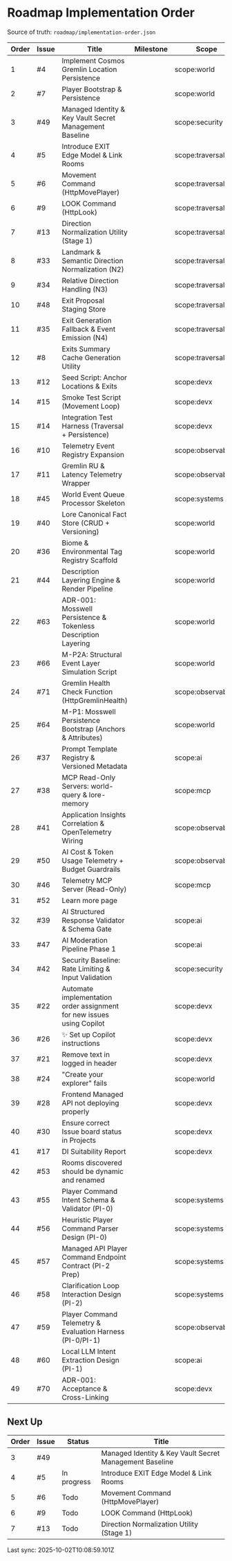 # Roadmap Implementation Order

Source of truth: `roadmap/implementation-order.json`

| Order | Issue | Title | Milestone | Scope | Type | Status |
| ----- | ----- | ----- | --------- | ----- | ---- | ------ |
| 1 | #4 | Implement Cosmos Gremlin Location Persistence |  | scope:world | feature | Done |
| 2 | #7 | Player Bootstrap & Persistence |  | scope:world | feature | Done |
| 3 | #49 | Managed Identity & Key Vault Secret Management Baseline |  | scope:security | type:infra |  |
| 4 | #5 | Introduce EXIT Edge Model & Link Rooms |  | scope:traversal | feature | In progress |
| 5 | #6 | Movement Command (HttpMovePlayer) |  | scope:traversal | feature | Todo |
| 6 | #9 | LOOK Command (HttpLook) |  | scope:traversal | feature | Todo |
| 7 | #13 | Direction Normalization Utility (Stage 1) |  | scope:traversal | feature | Todo |
| 8 | #33 | Landmark & Semantic Direction Normalization (N2) |  | scope:traversal | feature | Todo |
| 9 | #34 | Relative Direction Handling (N3) |  | scope:traversal | feature | Done |
| 10 | #48 | Exit Proposal Staging Store |  | scope:traversal | feature | Todo |
| 11 | #35 | Exit Generation Fallback & Event Emission (N4) |  | scope:traversal | feature | Todo |
| 12 | #8 | Exits Summary Cache Generation Utility |  | scope:traversal | feature | Todo |
| 13 | #12 | Seed Script: Anchor Locations & Exits |  | scope:devx | feature | Todo |
| 14 | #15 | Smoke Test Script (Movement Loop) |  | scope:devx | test | Todo |
| 15 | #14 | Integration Test Harness (Traversal + Persistence) |  | scope:devx | test |  |
| 16 | #10 | Telemetry Event Registry Expansion |  | scope:observability | feature | Todo |
| 17 | #11 | Gremlin RU & Latency Telemetry Wrapper |  | scope:observability | feature | Todo |
| 18 | #45 | World Event Queue Processor Skeleton |  | scope:systems | feature | Todo |
| 19 | #40 | Lore Canonical Fact Store (CRUD + Versioning) |  | scope:world | feature | Todo |
| 20 | #36 | Biome & Environmental Tag Registry Scaffold |  | scope:world | feature | Todo |
| 21 | #44 | Description Layering Engine & Render Pipeline |  | scope:world | feature | Todo |
| 22 | #63 | ADR-001: Mosswell Persistence & Tokenless Description Layering |  | scope:world | type:docs |  |
| 23 | #66 | M-P2A: Structural Event Layer Simulation Script |  | scope:world | type:test |  |
| 24 | #71 | Gremlin Health Check Function (HttpGremlinHealth) |  | scope:observability | type:feature |  |
| 25 | #64 | M-P1: Mosswell Persistence Bootstrap (Anchors & Attributes) |  | scope:world | type:feature |  |
| 26 | #37 | Prompt Template Registry & Versioned Metadata |  | scope:ai | feature | Todo |
| 27 | #38 | MCP Read-Only Servers: world-query & lore-memory |  | scope:mcp | feature | Todo |
| 28 | #41 | Application Insights Correlation & OpenTelemetry Wiring |  | scope:observability | infra | Todo |
| 29 | #50 | AI Cost & Token Usage Telemetry + Budget Guardrails |  | scope:observability | type:feature |  |
| 30 | #46 | Telemetry MCP Server (Read-Only) |  | scope:mcp | feature | Todo |
| 31 | #52 | Learn more page |  |  | enhancement | Todo |
| 32 | #39 | AI Structured Response Validator & Schema Gate |  | scope:ai | feature | Todo |
| 33 | #47 | AI Moderation Pipeline Phase 1 |  | scope:ai | feature | Todo |
| 34 | #42 | Security Baseline: Rate Limiting & Input Validation |  | scope:security | infra | Todo |
| 35 | #22 | Automate implementation order assignment for new issues using Copilot |  | scope:devx | enhancement | Done |
| 36 | #26 | ✨ Set up Copilot instructions |  | scope:devx | enhancement | Done |
| 37 | #21 | Remove text in logged in header |  | scope:devx | enhancement | Done |
| 38 | #24 | "Create your explorer" fails |  | scope:world | bug | Done |
| 39 | #28 | Frontend Managed API not deploying properly |  | scope:devx | bug | Done |
| 40 | #30 | Ensure correct Issue board status in Projects |  | scope:devx | enhancement | Done |
| 41 | #17 | DI Suitability Report |  | scope:devx | docs |  |
| 42 | #53 | Rooms discovered should be dynamic and renamed |  |  |  | Todo |
| 43 | #55 | Player Command Intent Schema & Validator (PI-0) |  | scope:systems | feature | Todo |
| 44 | #56 | Heuristic Player Command Parser Design (PI-0) |  | scope:systems | feature | Todo |
| 45 | #57 | Managed API Player Command Endpoint Contract (PI-2 Prep) |  | scope:systems | feature | Todo |
| 46 | #58 | Clarification Loop Interaction Design (PI-2) |  | scope:systems | feature | Todo |
| 47 | #59 | Player Command Telemetry & Evaluation Harness (PI-0/PI-1) |  | scope:observability | test |  |
| 48 | #60 | Local LLM Intent Extraction Design (PI-1) |  | scope:ai | feature | Todo |
| 49 | #70 | ADR-001: Acceptance & Cross-Linking |  | scope:devx | type:docs |  |

## Next Up

| Order | Issue | Status | Title |
| ----- | ----- | ------ | ----- |
| 3 | #49 |  | Managed Identity & Key Vault Secret Management Baseline |
| 4 | #5 | In progress | Introduce EXIT Edge Model & Link Rooms |
| 5 | #6 | Todo | Movement Command (HttpMovePlayer) |
| 6 | #9 | Todo | LOOK Command (HttpLook) |
| 7 | #13 | Todo | Direction Normalization Utility (Stage 1) |

Last sync: 2025-10-02T10:08:59.101Z
